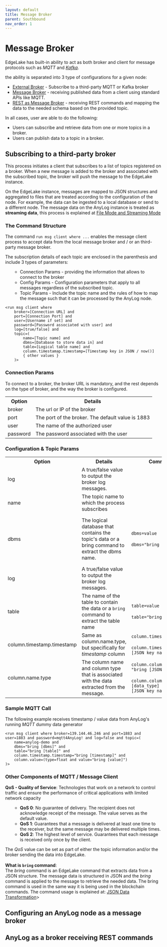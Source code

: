```yaml
---
layout: default
title: Message Broker
parent: Southbound
nav_order: 1
---
```

# Message Broker

EdgeLake has built-in ability to act as both broker and client for message protocols such as _MQTT_ and [_Kafka_](kafka.html). 

the ability is separated into 3 type of configurations for a given node:
<ul>
    <li><a href="#subscribing-to-a-third-party-broker">External Broker</a> - Subscribe to a third-party MQTT or Kafka broker</li>
    <li><a href="#configuring-an-anylog-node-as-a-message-broker">Message Broker</a> - receiving published data from a client using standard APIs like MQTT.</li>
    <li><a href="#anylog-as-a-broker-receiving-rest-commands">REST as Message Broker</a> - receiving REST commands and mapping the data to the needed schema based on the provided topic.</li>
</ul>

In all cases, user are able to do the following:
<ul>
    <li>Users can subscribe and retrieve data from one or more topics in a  broker.</li>
    <li>Users can publish data to a topic in a broker.</li>
</ul>

## Subscribing to a third-party broker
<p align="justified">This process initiates a client that subscribes to a list of topics registered on a broker. When a 
new message is added to the broker and associated with the subscribed topic, the broker will push the message to the 
EdgeLake instance. 

On the EdgeLake instance, messages are mapped to JSON structures and aggregated to files that are treated  according to 
the configuration of the node. For example, the data can be ingested to a local database or send to a different node. 
The message data on the AnyLog instance is treated as <b>streaming data</b>, this process is explained at 
<a href="https://github.com/AnyLog-co/documentation/blob/master/adding%20data.md#file-mode-and-streaming-mode" target="_blank">File Mode and Streaming Mode</a></pre>

### The Command Structure
<p align="justified">The command <code class="language-javascript">run msg client where ...</code> enables the message
client process to accept data from the local message broker and / or an third-party message broker. 

The subscription details of each topic are enclosed in the parenthesis and include 3 types of parameters:</pre> 
<ol start="1">
    <ul>
        <li>Connection Params - providing the information that allows to connect to the broker</li>
        <li>Config Params - Configuration parameters that apply to all messages regardless of the subscribed topic.</li>
        <li>Topic Params - Include the topic name and the rules of how to map the message such that it can be processed by the AnyLog node.</li>
    </ul>
</ol>

<pre class="code-frame"><code class="language-anylog">&lt;run msg client where
    broker=[Connection URL] and
    port=[Connection Port] and
    user=[Username if set] and 
    password=[Password associated with user] and
    log=[true/false] and 
    topic=(
        name=[Topic name] and
        dbms=[Database to store data in] and 
        table=[Logical table name] and
        column.timestamap.timestamp=[Timestamp key in JSON / now()]
        { other values }
    )&gt;</code></pre>

<h3>Connection Params</h3>

To connect to a broker, the broker URL is mandatory, and the rest depends on the type of broker, and the way the broker is configured.

<table>
    <tr>
        <th>Option</th>
        <th>Details</th>
    </tr>
    <tr>
        <td>broker</td>
        <td>The url or IP of the broker</td>
    </tr>
    <tr>
        <td>port</td>
        <td>The port of the broker. The default value is 1883</td>
    </tr>
    <tr>
        <td>user</td>
        <td>The name of the authorized user</td>
    </tr>
    <tr>
        <td>password</td>
        <td>The password associated with the user</td>
    </tr>
</table>

<h3> Configuration & Topic Params </h3>

<table>
    <tr>
        <th>Option</th>
        <th>Details</th>
        <th>Command Structure</th>
        <th>Comments</th>
    </tr>
    <tr>
        <td>log</td>
        <td>A true/false value to output the broker log messages.</td>
    </tr>
    <tr>
        <td>name</td>
        <td>The topic name to which the process subscribes</td>
    </tr>
    <tr>
        <td>dbms</td>
        <td>The logical database that contains the topic's data or a bring command to extract the dbms name.</td>
        <td><code class="language-anylog">dbms=value</code> <br/><br/> <code class="language-anylog">dbms="bring [JSON key name]"</code></td>
        <td>Uppercase letters are replaced to lowercase and space is replaced by underscore</td>
    </tr>
    <tr>
        <td>log</td>
        <td>A true/false value to output the broker log messages.</td>
    </tr>
    <tr>
        <td>table</td>
        <td>The name of the table to contain the data or a <code>bring</code> command to extract the table name</td>
        <td><code class="language-anylog">table=value</code> <br/><br/> <code class="language-anylog">table="bring [JSON key name]"</code></td>
    </tr>
    <tr>
        <td>column.timestamp.timestamp</td>
        <td>Same as column.name.type, but specifically for <i>timestamp</i> column</td>
        <td><code class="language-anylog">column.timestamp.timestamp=now()</code> <br/><br/> <code class="language-anylog">column.timestamp.timestamp="bring [JSON key name]"</code></td>
    </tr>
    <tr>
        <td>column.name.type</td>
        <td>The column name and column type that is associated with the data extracted from the message.</td>
        <td><code class="language-anylog">column.column name].[data_type] = "bring [JSON key name]"</code> <br/><br/> <code class="language-anylog">column.column name] = (type=[data_type] and value="bring [JSON key name]")</code></td>
        <td>Supported types: str, float, int and bool</td>
    </tr>
</table>

<h3>Sample MQTT Call</h3>

The following example receives timestamp / value data from AnyLog's running <i>MQTT</i> dummy data generator

<pre class="code-frame"><code class="language-anylog">&lt;run msg client where broker=139.144.46.246 and port=1883 and user=1883 and password=mqtt4AnyLog! and log=false and topic=(
    name=anylog-demo and
    dbms="bring [dbms]" and
    table="bring [table]" and
    column.timestamp.timestamp="bring [timestamp]" and
    column.value=(type=float and value="bring [value]")
)&gt;</code></pre>

<h3>Other Components of MQTT  / Message Client</h3>

<b>QoS - Quality of Service</b>: Technologies that work on a network to control traffic and ensure the performance of critical applications with limited network capacity
<ol start="1">
    <ul>
        <li> <b>QoS 0</b>: No guarantee of delivery. The recipient does not acknowledge receipt of the message. The value serves as the default value.</li>
        <li> <b>QoS 1</b>: Guarantees that a message is delivered at least one time to the receiver, but the same message may be delivered multiple times.</li>
        <li> <b>QoS 2</b>: The highest level of service. Guarantees that each message is received only once by the client.</li>
    </ul>
</ol>

The <i>QoS</i> value can be set as part of either the topic information and/or the broker sending the data into EdgeLake. 
<br/>
<br/>
<b>What is <code class="language-anylog">bring</code> command</b>: 
<br/>
The <i>bring</i> command is an EdgeLake command that extracts data  from a JSON structure. 
The message data is structured in JSON and the <i>bring</i> command is applied to the message to retrieve the needed data. 
The bring command is used in the same way it is being used in the blockchain commands. The command usage is explained at: 
<a href="https://github.com/AnyLog-co/documentation/blob/master/json%20data%20transformation.md#json-data-transformation" target="_blaank">JSON Data Transformation</a>>


## Configuring an AnyLog node as a message broker


## AnyLog as a broker receiving REST commands 
